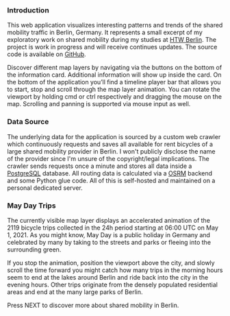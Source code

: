 <Profile />

### Introduction

This web application visualizes interesting patterns and trends of the shared mobility traffic in Berlin, Germany. It represents a small excerpt of my exploratory work on shared mobility during my studies at [HTW Berlin](https://www.htw-berlin.de/en/). The project is work in progress and will receive continues updates. The source code is available on [GitHub](https://github.com/laurids-reichardt/berlin-shared-mobility-map).

Discover different map layers by navigating via the buttons on the bottom of the information card. Additional information will show up inside the card. On the bottom of the application you’ll find a timeline player bar that allows you to start, stop and scroll through the map layer animation. You can rotate the viewport by holding cmd or ctrl respectively and dragging the mouse on the map. Scrolling and panning is supported via mouse input as well.

### Data Source

The underlying data for the application is sourced by a custom web crawler which continuously requests and saves all available for rent bicycles of a large shared mobility provider in Berlin. I won't publicly disclose the name of the provider since I'm unsure of the copyright/legal implications. The crawler sends requests once a minute and stores all data inside a [PostgreSQL](https://www.postgresql.org/) database. All routing data is calculated via a [OSRM](http://project-osrm.org/) backend and some Python glue code. All of this is self-hosted and maintained on a personal dedicated server.

### May Day Trips

The currently visible map layer displays an accelerated animation of the 2119 bicycle trips collected in the 24h period starting at 06:00 UTC on May 1, 2021. As you might know, May Day is a public holiday in Germany and celebrated by many by taking to the streets and parks or fleeing into the surrounding green.

If you stop the animation, position the viewport above the city, and slowly scroll the time forward you might catch how many trips in the morning hours seem to end at the lakes around Berlin and ride back into the city in the evening hours. Other trips originate from the densely populated residential areas and end at the many large parks of Berlin.

Press NEXT to discover more about shared mobility in Berlin.
